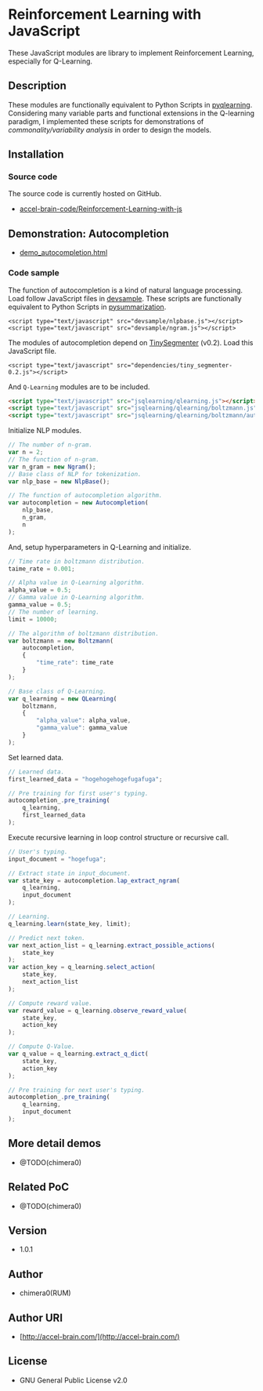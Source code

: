 # Reinforcement Learning with JavaScript

These JavaScript modules are library to implement Reinforcement Learning, especially for Q-Learning.

## Description

These modules are functionally equivalent to Python Scripts in [pyqlearning](https://github.com/chimera0/accel-brain-code/tree/master/Reinforcement-Learning). Considering many variable parts and functional extensions in the Q-learning paradigm, I implemented these scripts for demonstrations of *commonality/variability analysis* in order to design the models.

## Installation

### Source code

The source code is currently hosted on GitHub.

- [accel-brain-code/Reinforcement-Learning-with-js](https://github.com/chimera0/accel-brain-code/tree/master/Reinforcement-Learning-with-js)

## Demonstration: Autocompletion

- [demo_autocompletion.html](demo_autocompletion.html)

### Code sample

The function of autocompletion is a kind of natural language processing. Load follow JavaScript files in [devsample](devsample/). These scripts are functionally equivalent to Python Scripts in [pysummarization](https://github.com/chimera0/accel-brain-code/tree/master/Automatic-Summarization).

```
<script type="text/javascript" src="devsample/nlpbase.js"></script>
<script type="text/javascript" src="devsample/ngram.js"></script>
```

The modules of autocompletion depend on [TinySegmenter](http://chasen.org/~taku/software/TinySegmenter/) (v0.2). Load this JavaScript file.

```
<script type="text/javascript" src="dependencies/tiny_segmenter-0.2.js"></script>
```

And `Q-Learning` modules are to be included.

```html
<script type="text/javascript" src="jsqlearning/qlearning.js"></script>
<script type="text/javascript" src="jsqlearning/qlearning/boltzmann.js"></script>
<script type="text/javascript" src="jsqlearning/qlearning/boltzmann/autocompletion.js"></script>
```

Initialize NLP modules.

```js
// The number of n-gram.
var n = 2;
// The function of n-gram.
var n_gram = new Ngram();
// Base class of NLP for tokenization.
var nlp_base = new NlpBase();

// The function of autocompletion algorithm.
var autocompletion = new Autocompletion(
    nlp_base,
    n_gram,
    n
);
```

And, setup hyperparameters in Q-Learning and initialize.

```js
// Time rate in boltzmann distribution.
taime_rate = 0.001;

// Alpha value in Q-Learning algorithm.
alpha_value = 0.5;
// Gamma value in Q-Learning algorithm.
gamma_value = 0.5;
// The number of learning.
limit = 10000;

// The algorithm of boltzmann distribution.
var boltzmann = new Boltzmann(
    autocompletion,
    {
        "time_rate": time_rate
    }
);

// Base class of Q-Learning.
var q_learning = new QLearning(
    boltzmann,
    {
        "alpha_value": alpha_value,
        "gamma_value": gamma_value
    }
);

```

Set learned data.

```js
// Learned data.
first_learned_data = "hogehogehogefugafuga";

// Pre training for first user's typing.
autocompletion_.pre_training(
    q_learning,
    first_learned_data
);
```

Execute recursive learning in loop control structure or recursive call.

```js
// User's typing.
input_document = "hogefuga";

// Extract state in input_document.
var state_key = autocompletion.lap_extract_ngram(
    q_learning,
    input_document
);

// Learning.
q_learning.learn(state_key, limit);

// Predict next token.
var next_action_list = q_learning.extract_possible_actions(
    state_key
);
var action_key = q_learning.select_action(
    state_key,
    next_action_list
);

// Compute reward value.
var reward_value = q_learning.observe_reward_value(
    state_key,
    action_key
);

// Compute Q-Value.
var q_value = q_learning.extract_q_dict(
    state_key,
    action_key
);

// Pre training for next user's typing.
autocompletion_.pre_training(
    q_learning,
    input_document
);
```

## More detail demos

- @TODO(chimera0)

## Related PoC

- @TODO(chimera0)

## Version

- 1.0.1

## Author

- chimera0(RUM)

## Author URI

- [http://accel-brain.com/](http://accel-brain.com/)

## License

- GNU General Public License v2.0
